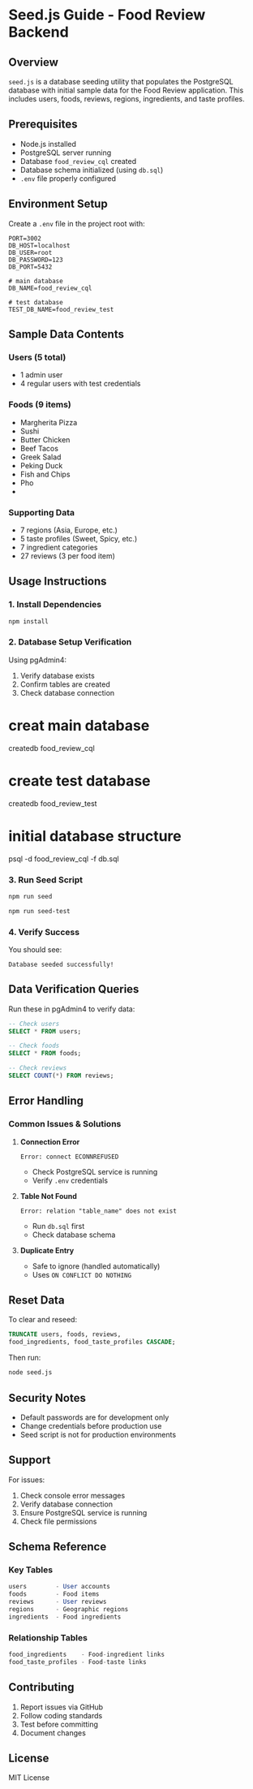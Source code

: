 # Seed.js Guide - Food Review Backend

## Overview
`seed.js` is a database seeding utility that populates the PostgreSQL database with initial sample data for the Food Review application. This includes users, foods, reviews, regions, ingredients, and taste profiles.

## Prerequisites
- Node.js installed
- PostgreSQL server running
- Database `food_review_cql` created
- Database schema initialized (using `db.sql`)
- `.env` file properly configured

## Environment Setup
Create a `.env` file in the project root with:
```
PORT=3002
DB_HOST=localhost
DB_USER=root
DB_PASSWORD=123
DB_PORT=5432

# main database
DB_NAME=food_review_cql

# test database
TEST_DB_NAME=food_review_test
```

## Sample Data Contents

### Users (5 total)
- 1 admin user
- 4 regular users with test credentials

### Foods (9 items)
- Margherita Pizza
- Sushi 
- Butter Chicken
- Beef Tacos
- Greek Salad
- Peking Duck
- Fish and Chips
- Pho
- 

### Supporting Data
- 7 regions (Asia, Europe, etc.)
- 5 taste profiles (Sweet, Spicy, etc.)
- 7 ingredient categories
- 27 reviews (3 per food item)

## Usage Instructions

### 1. Install Dependencies
```bash
npm install
```

### 2. Database Setup Verification
Using pgAdmin4:
1. Verify database exists
2. Confirm tables are created
3. Check database connection

# creat main database
createdb food_review_cql

# create test database
createdb food_review_test

# initial database structure
psql -d food_review_cql -f db.sql

### 3. Run Seed Script
```bash
npm run seed

npm run seed-test
```

### 4. Verify Success
You should see:
```
Database seeded successfully!
```

## Data Verification Queries
Run these in pgAdmin4 to verify data:

```sql
-- Check users
SELECT * FROM users;

-- Check foods
SELECT * FROM foods;

-- Check reviews
SELECT COUNT(*) FROM reviews;
```

## Error Handling

### Common Issues & Solutions

1. **Connection Error**
   ```
   Error: connect ECONNREFUSED
   ```
   - Check PostgreSQL service is running
   - Verify `.env` credentials

2. **Table Not Found**
   ```
   Error: relation "table_name" does not exist
   ```
   - Run `db.sql` first
   - Check database schema

3. **Duplicate Entry**
   - Safe to ignore (handled automatically)
   - Uses `ON CONFLICT DO NOTHING`

## Reset Data

To clear and reseed:

```sql
TRUNCATE users, foods, reviews, 
food_ingredients, food_taste_profiles CASCADE;
```

Then run:
```bash
node seed.js
```

## Security Notes

- Default passwords are for development only
- Change credentials before production use
- Seed script is not for production environments

## Support

For issues:
1. Check console error messages
2. Verify database connection
3. Ensure PostgreSQL service is running
4. Check file permissions

## Schema Reference

### Key Tables
```sql
users        - User accounts
foods        - Food items
reviews      - User reviews
regions      - Geographic regions
ingredients  - Food ingredients
```

### Relationship Tables
```sql
food_ingredients    - Food-ingredient links
food_taste_profiles - Food-taste links
```

## Contributing
1. Report issues via GitHub
2. Follow coding standards
3. Test before committing
4. Document changes

## License
MIT License
